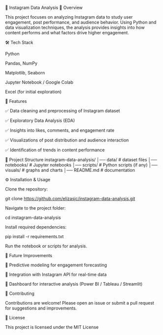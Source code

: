📸 Instagram Data Analysis
📖 Overview

This project focuses on analyzing Instagram data to study user engagement, post performance, and audience behavior. Using Python and data visualization techniques, the analysis provides insights into how content performs and what factors drive higher engagement.

🛠️ Tech Stack

Python

Pandas, NumPy

Matplotlib, Seaborn

Jupyter Notebook / Google Colab

Excel (for initial exploration)

🚀 Features

✅ Data cleaning and preprocessing of Instagram dataset

✅ Exploratory Data Analysis (EDA)

✅ Insights into likes, comments, and engagement rate

✅ Visualizations of post distribution and audience interaction

✅ Identification of trends in content performance

📂 Project Structure
instagram-data-analysis/
│── data/                  # dataset files
│── notebooks/             # Jupyter notebooks
│── scripts/               # Python scripts (if any)
│── visuals/               # graphs and charts
│── README.md              # documentation

⚙️ Installation & Usage

Clone the repository:

git clone https://github.com/elizasjc/instagram-data-analysis.git


Navigate to the project folder:

cd instagram-data-analysis


Install required dependencies:

pip install -r requirements.txt


Run the notebook or scripts for analysis.


📌 Future Improvements

🔹 Predictive modeling for engagement forecasting

🔹 Integration with Instagram API for real-time data

🔹 Dashboard for interactive analysis (Power BI / Tableau / Streamlit)

🤝 Contributing

Contributions are welcome! Please open an issue or submit a pull request for suggestions and improvements.

📜 License

This project is licensed under the MIT License
